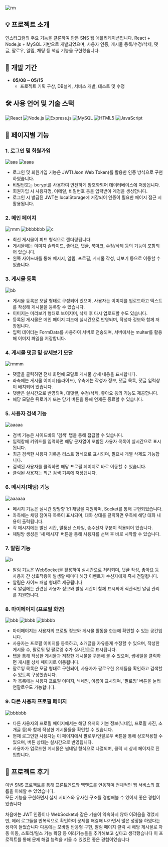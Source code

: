 
![rm](https://github.com/user-attachments/assets/e48c73c6-a0f4-48e6-9220-7e287197661f)
## 💡 프로젝트 소개
인스타그램의 주요 기능을 클론하여 만든 SNS 웹 애플리케이션입니다.
React + Node.js + MySQL 기반으로 개발되었으며, 사용자 인증, 게시물 등록/수정/삭제, 댓글, 팔로우, 알림, 채팅 등 핵심 기능을 구현했습니다.

## 📅 개발 기간

- **05/08 ~ 05/15**
  - 프로젝트 기획 구상, DB설계, 서비스 개발, 테스트 및 수정

## 🛠 사용 언어 및 기술 스택

![React](https://img.shields.io/badge/React-61DAFB?style=for-the-badge&logo=react&logoColor=black)
![Node.js](https://img.shields.io/badge/Node.js-339933?style=for-the-badge&logo=node.js&logoColor=white)
![Express.js](https://img.shields.io/badge/Express.js-000000?style=for-the-badge&logo=express&logoColor=white)
![MySQL](https://img.shields.io/badge/MySQL-4479A1?style=for-the-badge&logo=mysql&logoColor=white)
![HTML5](https://img.shields.io/badge/HTML5-E34F26?style=for-the-badge&logo=html5&logoColor=white)
![JavaScript](https://img.shields.io/badge/JavaScript-F7DF1E?style=for-the-badge&logo=javascript&logoColor=black)

## 📑 페이지별 기능

### 1. 로그인 및 회원가입

![aaa](https://github.com/user-attachments/assets/45effaf4-b575-4975-8b9e-250fa74f4b76)
![aaaa](https://github.com/user-attachments/assets/018dad97-213e-4720-bb18-6fd40c6f7894)

- 로그인 및 회원가입 기능은 JWT(Json Web Token)를 활용한 인증 방식으로 구현하였습니다.  
- 비밀번호는 bcrypt를 사용하여 안전하게 암호화되어 데이터베이스에 저장됩니다.  
- 회원가입 시 사용자명, 이메일, 비밀번호 등을 입력받아 계정을 생성합니다.  
- 로그인 시 발급된 JWT는 localStorage에 저장되어 인증이 필요한 페이지 접근 시 활용됩니다.

### 2. 메인 페이지

![rmm](https://github.com/user-attachments/assets/84db7e03-487d-47f7-867a-7f037f82be7a)
![bbbbbbb](https://github.com/user-attachments/assets/48cf2416-f84a-4279-91eb-072267e20716)
![c](https://github.com/user-attachments/assets/d7ddeef5-602d-4c6c-ab57-ff1504207a22)

- 최신 게시물이 피드 형식으로 렌더링됩니다.
- 게시물에는 이미지 슬라이드, 좋아요, 댓글, 북마크, 수정/삭제 등의 기능이 포함되어 있습니다.
- 왼쪽 사이드바를 통해 메시지, 알림, 프로필, 게시물 작성, 더보기 등으로 이동할 수 있습니다.

### 3. 게시물 등록

![bb](https://github.com/user-attachments/assets/2c059fea-8746-4440-b06d-8961d92a0b44)

- 게시물 등록은 모달 형태로 구성되어 있으며, 사용자는 이미지를 업로드하고 텍스트를 작성해 게시물을 등록할 수 있습니다.
- 이미지는 미리보기 형태로 보여지며, 삭제 후 다시 업로드할 수도 있습니다.  
- 등록된 게시물은 메인 페이지 피드에 실시간으로 반영되며, 작성자 정보와 함께 저장됩니다.  
- 입력 데이터는 FormData를 사용하여 서버로 전송되며, 서버에서는 multer를 활용해 이미지 파일을 저장합니다.

### 4. 게시물 댓글 및 상세보기 모달

![rmmm](https://github.com/user-attachments/assets/7ac52100-a658-4e9c-a0c7-6c4997a19211)

- 댓글을 클릭하면 전체 화면에 모달로 게시물 상세 내용을 표시합니다.  
- 좌측에는 게시물 이미지(슬라이드), 우측에는 작성자 정보, 댓글 목록, 댓글 입력창이 배치되어 있습니다.  
- 댓글은 실시간으로 반영되며, 대댓글, 수정/삭제, 좋아요 등의 기능도 제공합니다.  
- 해당 모달은 뒤로가기 또는 닫기 버튼을 통해 언제든 종료할 수 있습니다.

### 5. 사용자 검색 기능

![aaaaa](https://github.com/user-attachments/assets/5e54eb3c-5639-4a1a-8b50-dffcde7eccb7)

- 검색 기능은 사이드바의 '검색' 탭을 통해 접급할 수 있습니다.
- 입력창에 키워드를 입력하면 해당 문자열이 포함된 사용자 목록이 실시간으로 표시됩니다.  
- 최근 검색한 사용자 기록은 리스트 형식으로 표시되며, 필요시 개별 삭제도 가능합니다.  
- 검색된 사용자를 클릭하면 해당 프로필 페이지로 바로 이동할 수 있습니다.
- 클릭된 사용자는 최근 검색 기록에 저장됩니다.

### 6. 메시지(채팅) 기능

![aaaaaa](https://github.com/user-attachments/assets/f195815b-b0fe-4d8d-b68c-f3e69aa99d43)

- 메시지 기능은 실시간 양방향 1:1 채팅을 지원하며, Socket를 통해 구현되었습니다.  
- 좌측에는 채팅 참여자 목록이 표시되며, 대화 상대를 클릭하면 우측에 해당 대화 내용이 출력됩니다.  
- 각 메시지에는 발신 시간, 말풍선 스타일, 송수신자 구분이 적용되어 있습니다. 
- 채팅방 생성은 '새 메시지' 버튼을 통해 사용자를 선택 후 바로 시작할 수 있습니다.

### 7. 알림 기능

![b](https://github.com/user-attachments/assets/15af97fd-d48d-4555-998d-d288e00b68ef)

- 알림 기능은 WebSocket을 활용하여 실시간으로 처리되며, 댓글 작성, 좋아요 등 사용자 간 상호작용이 발생할 때마다 해당 이벤트가 수신자에게 즉시 전달됩니다.  
- 알림은 사이드 패널 형태로 제공됩니다
- 각 알림에는 관련된 사용자 정보와 발생 시간이 함께 표시되어 직관적인 알림 관리를 지원합니다.

### 8. 마이페이지 (프로필 화면)

![bbb](https://github.com/user-attachments/assets/9bcb73ad-c9d7-4727-9e38-73766309e09c)
![bbbb](https://github.com/user-attachments/assets/0d0a143d-9d56-483c-8f47-5bfb4e9d410f)
![bbbbb](https://github.com/user-attachments/assets/402b4e4c-09a8-47d4-a787-853dc606e303)

- 마이페이지는 사용자의 프로필 정보와 게시물 활동을 한눈에 확인할 수 있는 공간입니다.  
- 사용자는 프로필 이미지를 등록하고, 소개글을 자유롭게 수정할 수 있으며, 작성한 게시물 수, 팔로워 및 팔로잉 수가 실시간으로 표시됩니다.  
- 탭을 통해 작성한 게시물과 저장한 게시물을 구분해 볼 수 있으며, 썸네일을 클릭하면 게시물 상세 페이지로 이동됩니다.
- 팔로잉 목록은 모달 형태로 구현되어, 사용자가 팔로우한 유저들을 확인하고 검색할 수 있도록 구성했습니다.  
- 각 목록에는 사용자 프로필 이미지, 닉네임, 이름이 표시되며, '팔로잉' 버튼을 눌러 언팔로우도 가능합니다.  

### 9. 다른 사용자 프로필 페이지

![bbbbbb](https://github.com/user-attachments/assets/cf42dafb-d237-41a1-bbdb-43ff04bbecd5)

- 다른 사용자의 프로필 페이지에서는 해당 유저의 기본 정보(닉네임, 프로필 사진, 소개글 등)와 함께 작성한 게시물들을 확인할 수 있습니다.  
- 현재 로그인한 사용자는 이 페이지에서 팔로우/언팔로우 버튼을 통해 상호작용할 수 있으며, 버튼 상태는 실시간으로 반영됩니다.  
- 사용자가 업로드한 게시물은 썸네일 형식으로 나열되며, 클릭 시 상세 페이지로 진입합니다.

## 🧾 프로젝트 후기

이번 SNS 프로젝트를 통해 프론트엔드와 백엔드를 연동하며 전체적인 웹 서비스의 흐름을 이해할 수 있었습니다.  
모든 기능을 구현하면서 실제 서비스와 유사한 구조를 경험해볼 수 있어서 좋은 경험이었습니다

처음에는 JWT 인증이나 WebSocket과 같은 기술이 익숙하지 않아 어려움을 겪었지만, 에러 로그들을 반복적으로 확인하며 문제를 해결해 나가면서 많은 성장을 하였다는 생각이 들었습니다
다음에는 모바일 반응형 구현, 알림 페이지 클릭 시 해당 게시물로 자동 이동, 스토리/릴스 기능 확장 등 여러기능들을 추가해보고 싶다고 생각했습니다
이 프로젝트를 통해 문제 해결 능력을 키울 수 있었던 좋은 경험이었습니다
